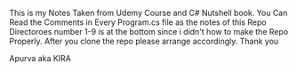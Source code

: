 This is my Notes Taken from Udemy Course and C# Nutshell book.
You Can Read the Comments in Every Program.cs file as the notes of this Repo
Directoroes number 1-9 is at the bottom since i didn't how to make the Repo Properly.
After you clone the repo please arrange accordingly.
Thank you

Apurva aka KIRA

